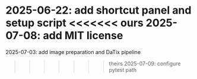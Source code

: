 2025-06-22: add shortcut panel and setup script
<<<<<<< ours
2025-07-08: add MIT license
=======
2025-07-03: add image preparation and DaTix pipeline
>>>>>>> theirs
2025-07-09: configure pytest path
